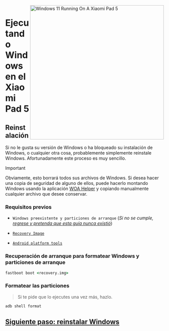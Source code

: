 <img align="right" src="https://raw.githubusercontent.com/erdilS/Port-Windows-11-Xiaomi-Pad-5/main/nabu.png" width="425" alt="Windows 11 Running On A Xiaomi Pad 5">


# Ejecutando Windows en el Xiaomi Pad 5

## Reinstalación
Si no le gusta su versión de Windows o ha bloqueado su instalación de Windows, o cualquier otra cosa, probablemente simplemente reinstale Windows. Afortunadamente este proceso es muy sencillo.

> [!IMPORTANT]
> Obviamente, esto borrará todos sus archivos de Windows. Si desea hacer una copia de seguridad de alguno de ellos, puede hacerlo montando Windows usando la aplicación [WOA Helper](https://github.com/erdilS/Port-Windows-11-Xiaomi-Pad-5/releases/download/dualboot/woahelper.apk) y copiando manualmente cualquier archivo que desee conservar.


### Requisitos previos

- ```Windows preexistente y particiones de arranque``` (*Si no se cumple, [regrese y pretenda que esta guía nunca existió](/guide/Spanish/1-partition-es.md)*)

- [```Recovery Image```](https://github.com/erdilS/Port-Windows-11-Xiaomi-Pad-5/releases/download/1.0/recovery.img)

- [```Android platform tools```](https://developer.android.com/studio/releases/platform-tools)


### Recuperación de arranque para formatear Windows y particiones de arranque

```cmd
fastboot boot <recovery.img>
```

### Formatear las particiones
> Si te pide que lo ejecutes una vez más, hazlo.
```cmd
adb shell format
```
## [Siguiente paso: reinstalar Windows](/guide/Spanish/3-install-es.md#Ejecute-msc)
